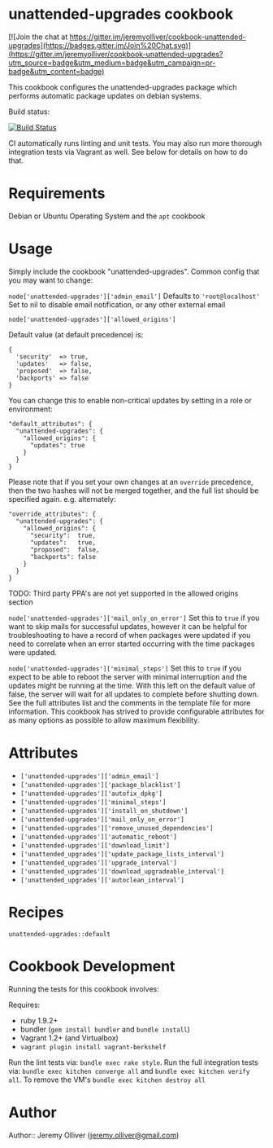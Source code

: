 # unattended-upgrades cookbook

[![Join the chat at https://gitter.im/jeremyolliver/cookbook-unattended-upgrades](https://badges.gitter.im/Join%20Chat.svg)](https://gitter.im/jeremyolliver/cookbook-unattended-upgrades?utm_source=badge&utm_medium=badge&utm_campaign=pr-badge&utm_content=badge)

This cookbook configures the unattended-upgrades package which performs automatic package updates on debian systems.

Build status:

[![Build Status](https://travis-ci.org/jeremyolliver/cookbook-unattended-upgrades.png?branch=master)](https://travis-ci.org/jeremyolliver/cookbook-unattended-upgrades)

CI automatically runs linting and unit tests. You may also run more thorough integration tests via Vagrant as well. See below for details on how to do that.

# Requirements

Debian or Ubuntu Operating System and the `apt` cookbook

# Usage

Simply include the cookbook "unattended-upgrades". Common config that you may want to change:

`node['unattended-upgrades']['admin_email']` Defaults to `'root@localhost'` Set to nil to disable email notification, or any other external email

`node['unattended-upgrades']['allowed_origins']`

Default value (at default precedence) is:

    {
      'security'  => true,
      'updates'   => false,
      'proposed'  => false,
      'backports' => false
    }

You can change this to enable non-critical updates by setting in a role or environment:

    "default_attributes": {
      "unattended-upgrades": {
        "allowed_origins": {
          "updates": true
        }
      }
    }

Please note that if you set your own changes at an `override` precedence, then the two hashes will not be merged together, and the full list should be specified again. e.g. alternately:

    "override_attributes": {
      "unattended-upgrades": {
        "allowed_origins": {
          "security":  true,
          "updates":   true,
          "proposed":  false,
          "backports": false
        }
      }
    }

TODO: Third party PPA's are not yet supported in the allowed origins section

`node['unattended-upgrades']['mail_only_on_error']` Set this to `true` if you want to skip mails for successful updates, however it can be helpful for troubleshooting to have a record of when packages were updated if you need to correlate when an error started occurring with the time packages were updated.

`node['unattended-upgrades']['minimal_steps']` Set this to `true` if you expect to be able to reboot the server with minimal interruption and the updates might be running at the time. With this left on the default value of false, the server will wait for all updates to complete before shutting down. See the full attributes list and the comments in the template file for more information. This cookbook has strived to provide configurable attributes for as many options as possible to allow maximum flexibility.

# Attributes

* `['unattended-upgrades']['admin_email']`
* `['unattended-upgrades']['package_blacklist']`
* `['unattended-upgrades']['autofix_dpkg']`
* `['unattended-upgrades']['minimal_steps']`
* `['unattended-upgrades']['install_on_shutdown']`
* `['unattended-upgrades']['mail_only_on_error']`
* `['unattended-upgrades']['remove_unused_dependencies']`
* `['unattended-upgrades']['automatic_reboot']`
* `['unattended-upgrades']['download_limit']`
* `['unattended_upgrades']['update_package_lists_interval']`
* `['unattended_upgrades']['upgrade_interval']`
* `['unattended_upgrades']['download_upgradeable_interval']`
* `['unattended_upgrades']['autoclean_interval']`

# Recipes

`unattended-upgrades::default`

# Cookbook Development

Running the tests for this cookbook involves:

Requires:
* ruby 1.9.2+
* bundler (`gem install bundler` and `bundle install`)
* Vagrant 1.2+ (and Virtualbox)
* `vagrant plugin install vagrant-berkshelf`

Run the lint tests via: `bundle exec rake style`. Run the full integration tests via: `bundle exec kitchen converge all` and `bundle exec kitchen verify all`. To remove the VM's `bundle exec kitchen destroy all`

# Author

Author:: Jeremy Olliver (<jeremy.olliver@gmail.com>)
